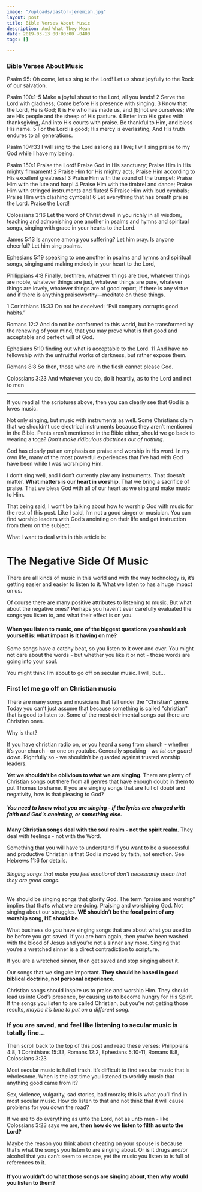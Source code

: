 ```yaml
---
image: "/uploads/pastor-jeremiah.jpg"
layout: post
title: Bible Verses About Music
description: And What They Mean
date: 2019-03-13 00:00:00 -0400
tags: []

---
```

### Bible Verses About Music

Psalm 95: Oh come, let us sing to the Lord! Let us shout joyfully to the Rock of our salvation.

Psalm 100:1-5 Make a joyful shout to the Lord, all you lands! 2 Serve the Lord with gladness; Come before His presence with singing. 3 Know that the Lord, He is God; It is He who has made us, and \[b\]not we ourselves; We are His people and the sheep of His pasture. 4 Enter into His gates with thanksgiving, And into His courts with praise. Be thankful to Him, and bless His name. 5 For the Lord is good; His mercy is everlasting, And His truth endures to all generations.

Psalm 104:33 I will sing to the Lord as long as I live; I will sing praise to my God while I have my being.

Psalm 150:1 Praise the Lord! Praise God in His sanctuary; Praise Him in His mighty firmament! 2 Praise Him for His mighty acts; Praise Him according to His excellent greatness! 3 Praise Him with the sound of the trumpet; Praise Him with the lute and harp! 4 Praise Him with the timbrel and dance; Praise Him with stringed instruments and flutes! 5 Praise Him with loud cymbals; Praise Him with clashing cymbals! 6 Let everything that has breath praise the Lord. Praise the Lord!

Colossians 3:16 Let the word of Christ dwell in you richly in all wisdom, teaching and admonishing one another in psalms and hymns and spiritual songs, singing with grace in your hearts to the Lord.

James 5:13 Is anyone among you suffering? Let him pray. Is anyone cheerful? Let him sing psalms.

Ephesians 5:19 speaking to one another in psalms and hymns and spiritual songs, singing and making melody in your heart to the Lord,

Philippians 4:8 Finally, brethren, whatever things are true, whatever things are noble, whatever things are just, whatever things are pure, whatever things are lovely, whatever things are of good report, if there is any virtue and if there is anything praiseworthy—meditate on these things.

1 Corinthians 15:33 Do not be deceived: “Evil company corrupts good habits.”

Romans 12:2 And do not be conformed to this world, but be transformed by the renewing of your mind, that you may prove what is that good and acceptable and perfect will of God.

Ephesians 5:10 finding out what is acceptable to the Lord. 11 And have no fellowship with the unfruitful works of darkness, but rather expose them.

Romans 8:8 So then, those who are in the flesh cannot please God.

Colossians 3:23 And whatever you do, do it heartily, as to the Lord and not to men

***

If you read all the scriptures above, then you can clearly see that God is a loves music.

Not only singing, but music with instruments as well. Some Christians claim that we shouldn’t use electrical instruments because they aren’t mentioned in the Bible. Pants aren’t mentioned in the Bible either, should we go back to wearing a toga? _Don’t make ridiculous doctrines out of nothing._

God has clearly put an emphasis on praise and worship in His word. In my own life, many of the most powerful experiences that I’ve had with God have been while I was worshiping Him.

I don’t sing well, and I don’t currently play any instruments. That doesn’t matter. **What matters is our heart in worship**. That we bring a sacrifice of praise. That we bless God with all of our heart as we sing and make music to Him.

That being said, I won’t be talking about how to worship God with music for the rest of this post. Like I said, I’m not a good singer or musician. You can find worship leaders with God’s anointing on their life and get instruction from them on the subject.

What I want to deal with in this article is:

# The Negative Side Of Music

There are all kinds of music in this world and with the way technology is, it’s getting easier and easier to listen to it. What we listen to has a huge impact on us.

Of course there are many positive attributes to listening to music. But what about the negative ones? Perhaps you haven’t ever carefully evaluated the songs you listen to, and what their effect is on you.

#### When you listen to music, one of the biggest questions you should ask yourself is: what impact is it having on me?

Some songs have a catchy beat, so you listen to it over and over. You might not care about the words - but whether you like it or not - those words are going into your soul.

You might think I’m about to go off on secular music. I will, but... 

### First let me go off on Christian music

There are many songs and musicians that fall under the “Christian” genre. Today you can’t just assume that because something is called "christian" that is good to listen to. Some of the most detrimental songs out there are Christian ones. 

Why is that?

If  you have christian radio on, or you heard a song from church - whether it’s your church - or one on youtube. Generally speaking - _we let our guard down_. Rightfully so - we shouldn’t be guarded against trusted worship leaders.

**Yet we shouldn’t be oblivious to what we are singing**. There are plenty of Christian songs out there from all genres that have enough doubt in them to put Thomas to shame. If you are singing songs that are full of doubt and negativity, how is that pleasing to God? 

##### You need to know what you are singing - if the lyrics are charged with faith and God's anointing, or something else.

**Many Christian songs deal with the soul realm - not the spirit realm**. They deal with feelings - not with the Word.

Something that you will have to understand if you want to be a successful and productive Christian is that God is moved by faith, not emotion. See Hebrews 11:6 for details.

###### Singing songs that make you feel emotional don’t necessarily mean that they are good songs.

We should be singing songs that glorify God. The term “praise and worship” implies that that’s what we are doing. Praising and worshiping God. Not singing about our struggles. **WE shouldn’t be the focal point of any worship song, HE should be.**

What business do you have singing songs that are about what you used to be before you got saved. If you are born again, then you’ve been washed with the blood of Jesus and you’re not a sinner any more. Singing that you’re a wretched sinner is a direct contradiction to scripture.

If you are a wretched sinner, then get saved and stop singing about it.

Our songs that we sing are important. **They should be based in good biblical doctrine, not personal experience.**

Christian songs should inspire us to praise and worship Him. They should lead us into God’s presence, by causing us to become hungry for His Spirit. If the songs you listen to are called Christian, but you’re not getting those results, _maybe it’s time to put on a different song_.

### If you are saved, and feel like listening to secular music is totally fine... 

Then scroll back to the top of this post and read these verses: Philippians 4:8, 1 Corinthians 15:33, Romans 12:2, Ephesians 5:10-11, Romans 8:8, Colossians 3:23

Most secular music is full of trash. It’s difficult to find secular music that is wholesome. When is the last time you listened to worldly music that anything good came from it?

Sex, violence, vulgarity, sad stories, bad morals; this is what you’ll find in most secular music. How do listen to that and not think that it will cause problems for you down the road?

If we are to do everything as unto the Lord, not as unto men - like Colossians 3:23 says we are, **then how do we listen to filth as unto the Lord?**

Maybe the reason you think about cheating on your spouse is because that’s what the songs you listen to are singing about. Or is it drugs and/or alcohol that you can’t seem to escape, yet the music you listen to is full of references to it.

#### If you wouldn’t do what those songs are singing about, then why would you listen to them?
